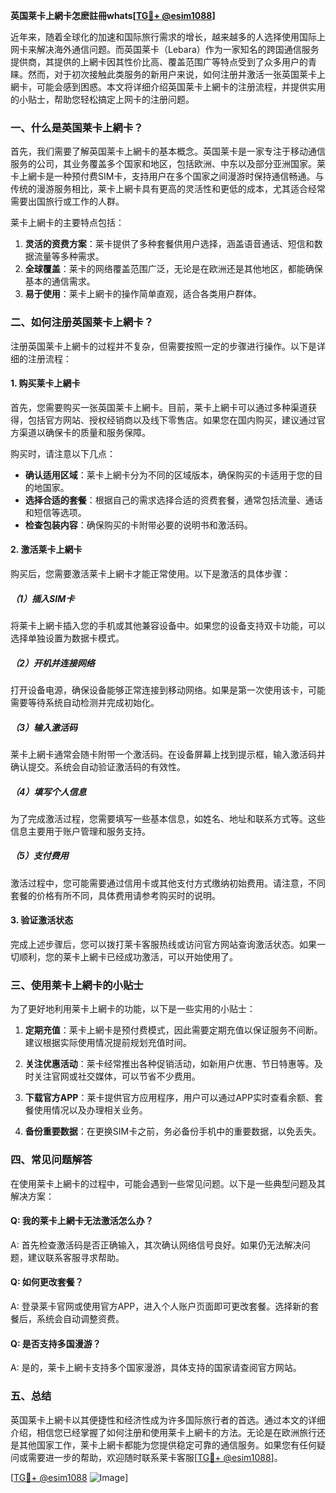 **英国莱卡上網卡怎麽註冊whats[[TG💪+ @esim1088](https://t.me/s/esim1088)]**

近年来，随着全球化的加速和国际旅行需求的增长，越来越多的人选择使用国际上网卡来解决海外通信问题。而英国莱卡（Lebara）作为一家知名的跨国通信服务提供商，其提供的上網卡因其性价比高、覆盖范围广等特点受到了众多用户的青睐。然而，对于初次接触此类服务的新用户来说，如何注册并激活一张英国莱卡上網卡，可能会感到困惑。本文将详细介绍英国莱卡上網卡的注册流程，并提供实用的小贴士，帮助您轻松搞定上网卡的注册问题。

### 一、什么是英国莱卡上網卡？

首先，我们需要了解英国莱卡上網卡的基本概念。英国莱卡是一家专注于移动通信服务的公司，其业务覆盖多个国家和地区，包括欧洲、中东以及部分亚洲国家。莱卡上網卡是一种预付费SIM卡，支持用户在多个国家之间漫游时保持通信畅通。与传统的漫游服务相比，莱卡上網卡具有更高的灵活性和更低的成本，尤其适合经常需要出国旅行或工作的人群。

莱卡上網卡的主要特点包括：
1. **灵活的资费方案**：莱卡提供了多种套餐供用户选择，涵盖语音通话、短信和数据流量等多种需求。
2. **全球覆盖**：莱卡的网络覆盖范围广泛，无论是在欧洲还是其他地区，都能确保基本的通信需求。
3. **易于使用**：莱卡上網卡的操作简单直观，适合各类用户群体。

### 二、如何注册英国莱卡上網卡？

注册英国莱卡上網卡的过程并不复杂，但需要按照一定的步骤进行操作。以下是详细的注册流程：

#### 1. 购买莱卡上網卡

首先，您需要购买一张英国莱卡上網卡。目前，莱卡上網卡可以通过多种渠道获得，包括官方网站、授权经销商以及线下零售店。如果您在国内购买，建议通过官方渠道以确保卡的质量和服务保障。

购买时，请注意以下几点：
- **确认适用区域**：莱卡上網卡分为不同的区域版本，确保购买的卡适用于您的目的地国家。
- **选择合适的套餐**：根据自己的需求选择合适的资费套餐，通常包括流量、通话和短信等选项。
- **检查包装内容**：确保购买的卡附带必要的说明书和激活码。

#### 2. 激活莱卡上網卡

购买后，您需要激活莱卡上網卡才能正常使用。以下是激活的具体步骤：

##### （1）插入SIM卡

将莱卡上網卡插入您的手机或其他兼容设备中。如果您的设备支持双卡功能，可以选择单独设置为数据卡模式。

##### （2）开机并连接网络

打开设备电源，确保设备能够正常连接到移动网络。如果是第一次使用该卡，可能需要等待系统自动检测并完成初始化。

##### （3）输入激活码

莱卡上網卡通常会随卡附带一个激活码。在设备屏幕上找到提示框，输入激活码并确认提交。系统会自动验证激活码的有效性。

##### （4）填写个人信息

为了完成激活过程，您需要填写一些基本信息，如姓名、地址和联系方式等。这些信息主要用于账户管理和服务支持。

##### （5）支付费用

激活过程中，您可能需要通过信用卡或其他支付方式缴纳初始费用。请注意，不同套餐的价格有所不同，具体费用请参考购买时的说明。

#### 3. 验证激活状态

完成上述步骤后，您可以拨打莱卡客服热线或访问官方网站查询激活状态。如果一切顺利，您的莱卡上網卡已经成功激活，可以开始使用了。

### 三、使用莱卡上網卡的小贴士

为了更好地利用莱卡上網卡的功能，以下是一些实用的小贴士：

1. **定期充值**：莱卡上網卡是预付费模式，因此需要定期充值以保证服务不间断。建议根据实际使用情况提前规划充值时间。
   
2. **关注优惠活动**：莱卡经常推出各种促销活动，如新用户优惠、节日特惠等。及时关注官网或社交媒体，可以节省不少费用。

3. **下载官方APP**：莱卡提供官方应用程序，用户可以通过APP实时查看余额、套餐使用情况以及办理相关业务。

4. **备份重要数据**：在更换SIM卡之前，务必备份手机中的重要数据，以免丢失。

### 四、常见问题解答

在使用莱卡上網卡的过程中，可能会遇到一些常见问题。以下是一些典型问题及其解决方案：

#### Q: 我的莱卡上網卡无法激活怎么办？
A: 首先检查激活码是否正确输入，其次确认网络信号良好。如果仍无法解决问题，建议联系客服寻求帮助。

#### Q: 如何更改套餐？
A: 登录莱卡官网或使用官方APP，进入个人账户页面即可更改套餐。选择新的套餐后，系统会自动调整资费。

#### Q: 是否支持多国漫游？
A: 是的，莱卡上網卡支持多个国家漫游，具体支持的国家请查阅官方网站。

### 五、总结

英国莱卡上網卡以其便捷性和经济性成为许多国际旅行者的首选。通过本文的详细介绍，相信您已经掌握了如何注册和使用莱卡上網卡的方法。无论是在欧洲旅行还是其他国家工作，莱卡上網卡都能为您提供稳定可靠的通信服务。如果您有任何疑问或需要进一步的帮助，欢迎随时联系莱卡客服[[TG💪+ @esim1088](https://t.me/s/esim1088)]。

[[TG💪+ @esim1088](https://t.me/s/esim1088) ![Image](https://i.postimg.cc/4NQfJmqS/Snipaste-2025-05-13-00-14-12.png)]
